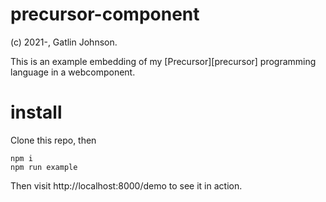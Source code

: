 precursor-component
===

(c) 2021-, Gatlin Johnson.

This is an example embedding of my [Precursor][precursor] programming language
in a webcomponent.

install
===

Clone this repo, then

```shell
npm i
npm run example
```

Then visit http://localhost:8000/demo to see it in action.
